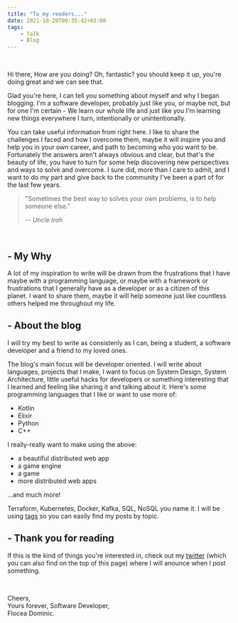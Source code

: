 ```yaml
---
title: "To my readers..."
date: 2021-10-20T00:35:42+03:00
tags: 
    - Talk
    - Blog
---
```


<br/>

Hi there, How are you doing? Oh, fantastic? you should keep it up, you're doing great and we can see that.

Glad you're here, I can tell you something about myself and why I began blogging. I'm a software developer, probably just like you, or maybe not, but for one I'm certain - We learn our whole life and just like you I'm learning new things everywhere I turn, intentionally or unintentionally.

You can take useful information from right here. I like to share the challenges I faced and how I overcome them, maybe it will inspire you and help you in your own career, and path to becoming who you want to be. Fortunately the answers aren't always obvious and clear, but that's the beauty of life, you have to turn for some help discovering new perspectives and ways to solve and overcome. I sure did, more than I care to admit, and I want to do my part and give back to the community I've been a part of for the last few years. 

> "Sometimes the best way to solves your own problems, is to help someone else."
>
> -- <cite>Uncle Iroh</cite>

<br/>

## - My Why

A lot of my inspiration to write will be drawn from the frustrations that I have maybe with a programming language, or maybe with a framework or frustrations that I generally have as a developer or as a citizen of this planet. I want to share them, maybe it will help someone just like countless others helped me throughout my life.

## - About the blog

I will try my best to write as consistenly as I can, being a student, a software developer and a friend to my loved ones. 

The blog's main focus will be developer oriented. I will write about languages, projects that I make, I want to focus on System Design, System Architecture, little useful hacks for developers or something interesting that I learned and feeling like sharing it and talking about it. Here's some programming languages that I like or want to use more of:
- Kotlin
- Elixir
- Python
- C++

I really-really want to make using the above:
- a beautiful distributed web app
- a game engine
- a game
- more distributed web apps

...and much more!

Terraform, Kubernetes, Docker, Kafka, SQL, NoSQL you name it. I will be using <a href="https://domeeno.github.io/tags/" target="_blank">tags</a> so you can easily find my posts by topic. 

## - Thank you for reading

If this is the kind of things you're interested in, check out my <a href="https://twitter.com/dominic_whtver" target="_blank">twitter</a> (which you can also find on the top of this page) where I will anounce when I post something.

<br/>

Cheers,\
Yours forever, Software Developer,\
Flocea Dominic.

